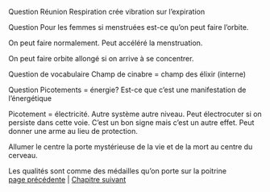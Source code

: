 Question
Réunion Respiration crée vibration sur l’expiration

Question
Pour les femmes si menstruées est-ce qu’on peut faire l’orbite.

On peut faire normalement. Peut accéléré la menstruation.

On peut faire orbite allongé si on arrive à se concentrer. 

Question de vocabulaire
Champ de cinabre = champ des élixir (interne)

Question
Picotements = énergie? Est-ce que c’est une manifestation de l’énergétique

Picotement = électricité. Autre système autre niveau. Peut électrocuter si on persiste dans cette voie. C’est un bon signe mais c’est un autre effet. Peut donner une arme au lieu de protection.


Allumer le centre la porte mystérieuse de la vie et de la mort au centre du cerveau.

Les qualités sont comme des médailles qu’on porte sur la poitrine  
[page précédente](2024-02-25-06.md) | [Chapitre suivant](2024-03-03-01.md)
